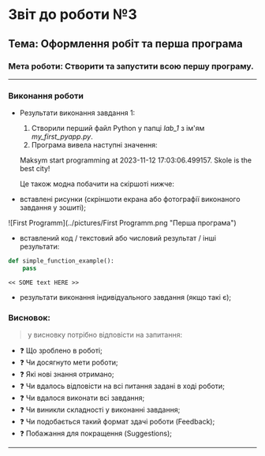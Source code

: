 # Звіт до роботи №3
## Тема: Оформлення робіт та перша програма
### Мета роботи: Створити та запустити всою першу програму. 
---
### Виконання роботи
- Результати виконання завдання 1:
    1. Створили перший файл Python у папці *lab_1* з ім'ям *my_first_pyapp.py*.
    1. Програма вивела наступні значення:
    
    Maksym start programming at 2023-11-12 17:03:06.499157. Skole is the best city!

    Це також модна побачити на скіршоті нижче:

- вставлені рисунки (скріншоти екрана або фотографії виконаного завдання у зошиті);

![First Programm](../pictures/First Programm.png "Перша програма")

- вставлений код / текстовий або числовий результат / інші результати:
```python
def simple_function_example():
    pass
```
```text
<< SOME text HERE >>
```

- результати виконання індивідуального завдання (якщо такі є);

### Висновок: 
> у висновку потрібно відповісти на запитання:
- :question: Що зроблено в роботі;
- :question: Чи досягнуто мети роботи;
- :question: Які нові знання отримано;
- :question: Чи вдалось відповісти на всі питання задані в ході роботи;
- :question: Чи вдалося виконати всі завдання;
- :question: Чи виникли складності у виконанні завдання;
- :question: Чи подобається такий формат здачі роботи (Feedback);
- :question: Побажання для покращення (Suggestions);
---